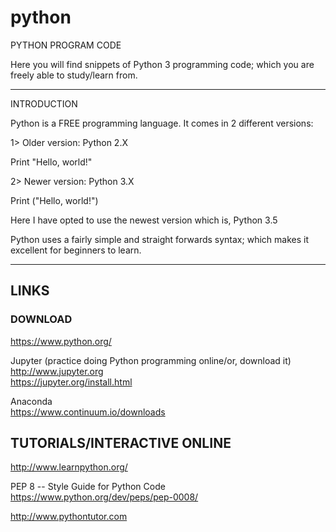 # python

PYTHON PROGRAM CODE

Here you will find snippets of Python 3 programming code; which you are freely able to study/learn from.

-----

INTRODUCTION

Python is a FREE programming language. It comes in 2 different versions:

1> Older version: Python 2.X

Print "Hello, world!"

2> Newer version: Python 3.X

Print ("Hello, world!")

Here I have opted to use the newest version which is, Python 3.5 

Python uses a fairly simple and straight forwards syntax; which makes it excellent for beginners to learn.

-----

## LINKS

### DOWNLOAD  

https://www.python.org/

Jupyter (practice doing Python programming online/or, download it)  
http://www.jupyter.org  
https://jupyter.org/install.html  

Anaconda  
https://www.continuum.io/downloads  

## TUTORIALS/INTERACTIVE ONLINE  

http://www.learnpython.org/

PEP 8 -- Style Guide for Python Code  
https://www.python.org/dev/peps/pep-0008/   

http://www.pythontutor.com  

